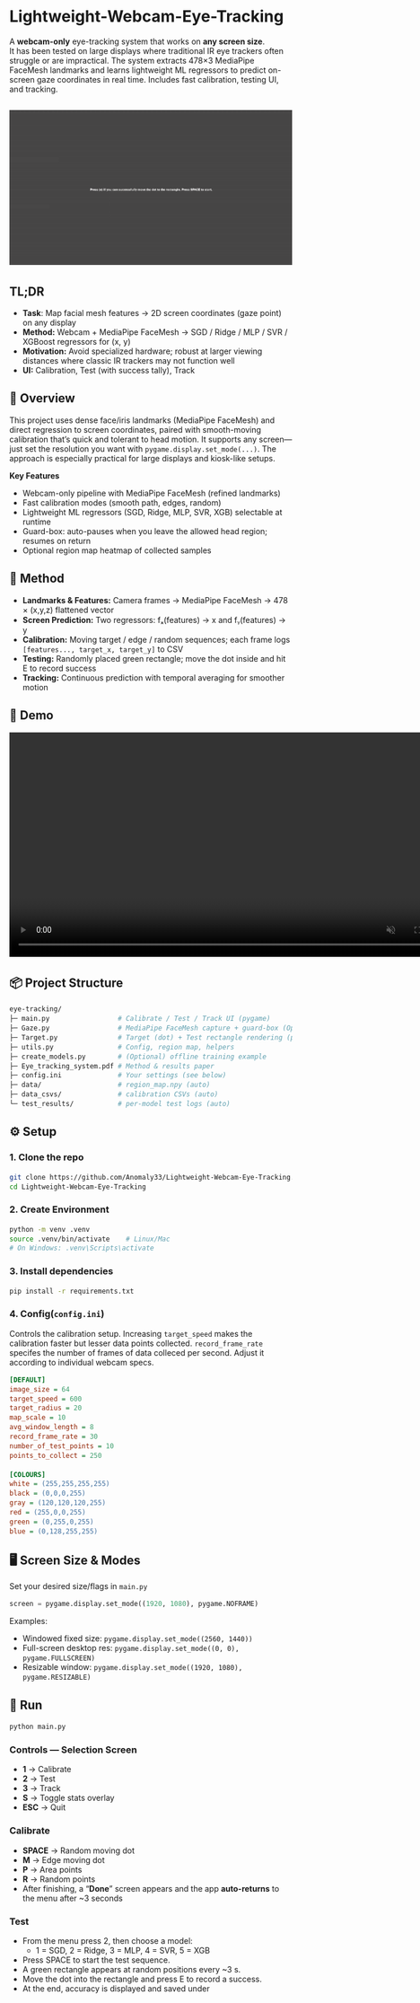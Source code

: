 # Lightweight-Webcam-Eye-Tracking
A **webcam-only** eye-tracking system that works on **any screen size**.  
It has been tested on large displays where traditional IR eye trackers often struggle or are impractical.
The system extracts 478×3 MediaPipe FaceMesh landmarks and learns lightweight ML regressors to predict on-screen gaze coordinates in real time. Includes fast calibration, testing UI, and tracking.

![Quick Demo](assets/demo.gif)
---

## TL;DR
- **Task**: Map facial mesh features → 2D screen coordinates (gaze point) on any display
- **Method:** Webcam + MediaPipe FaceMesh → SGD / Ridge / MLP / SVR / XGBoost regressors for (x, y)
- **Motivation:** Avoid specialized hardware; robust at larger viewing distances where classic IR trackers may not function well
- **UI:** Calibration, Test (with success tally), Track

## 📌 Overview
This project uses dense face/iris landmarks (MediaPipe FaceMesh) and direct regression to screen coordinates, paired with smooth-moving calibration that’s quick and tolerant to head motion. It supports any screen—just set the resolution you want with `pygame.display.set_mode(...)`. The approach is especially practical for large displays and kiosk-like setups.

**Key Features**
- Webcam-only pipeline with MediaPipe FaceMesh (refined landmarks)
- Fast calibration modes (smooth path, edges, random)
- Lightweight ML regressors (SGD, Ridge, MLP, SVR, XGB) selectable at runtime
- Guard-box: auto-pauses when you leave the allowed head region; resumes on return
- Optional region map heatmap of collected samples

## 🧠 Method
- **Landmarks & Features:** Camera frames → MediaPipe FaceMesh → 478 × (x,y,z) flattened vector
- **Screen Prediction:** Two regressors: fₓ(features) → x and fᵧ(features) → y
- **Calibration:** Moving target / edge / random sequences; each frame logs `[features..., target_x, target_y]` to CSV
- **Testing:** Randomly placed green rectangle; move the dot inside and hit E to record success
- **Tracking:** Continuous prediction with temporal averaging for smoother motion

## 🎥 Demo
<video src="https://github.com/Anomaly33/Lightweight-Webcam-Eye-Tracking/blob/main/assets/demo.mp4"
       width="800" controls muted playsinline>
  Your browser does not support the video tag.
</video>

## 📦 Project Structure
```graphql
eye-tracking/
├─ main.py                 # Calibrate / Test / Track UI (pygame)
├─ Gaze.py                 # MediaPipe FaceMesh capture + guard-box (OpenCV)
├─ Target.py               # Target (dot) + Test rectangle rendering (pygame)
├─ utils.py                # Config, region map, helpers
├─ create_models.py        # (Optional) offline training example
├─ Eye_tracking_system.pdf # Method & results paper
├─ config.ini              # Your settings (see below)
├─ data/                   # region_map.npy (auto)
├─ data_csvs/              # calibration CSVs (auto)
└─ test_results/           # per-model test logs (auto)
```

## ⚙️ Setup
### 1. Clone the repo
```bash
git clone https://github.com/Anomaly33/Lightweight-Webcam-Eye-Tracking.git
cd Lightweight-Webcam-Eye-Tracking
```
### 2. Create Environment
```bash
python -m venv .venv
source .venv/bin/activate    # Linux/Mac
# On Windows: .venv\Scripts\activate
```
### 3. Install dependencies
```bash
pip install -r requirements.txt
```
### 4. Config(`config.ini`)
Controls the calibration setup. Increasing `target_speed` makes the calibration faster but lesser data points collected. `record_frame_rate` specifes the number of frames of data colleced per second. Adjust it according to individual webcam specs.
```ini
[DEFAULT]
image_size = 64
target_speed = 600
target_radius = 20
map_scale = 10
avg_window_length = 8
record_frame_rate = 30
number_of_test_points = 10
points_to_collect = 250

[COLOURS]
white = (255,255,255,255)
black = (0,0,0,255)
gray = (120,120,120,255)
red = (255,0,0,255)
green = (0,255,0,255)
blue = (0,128,255,255)
```
## 🖥️ Screen Size & Modes
Set your desired size/flags in `main.py`
```python
screen = pygame.display.set_mode((1920, 1080), pygame.NOFRAME)
```
Examples:
- Windowed fixed size: `pygame.display.set_mode((2560, 1440))`
- Full-screen desktop res: `pygame.display.set_mode((0, 0), pygame.FULLSCREEN)`
- Resizable window: `pygame.display.set_mode((1920, 1080), pygame.RESIZABLE)`

## 🚀 Run
```bash
python main.py
```
### Controls — Selection Screen
- **1** → Calibrate
- **2** → Test
- **3** → Track
- **S** → Toggle stats overlay
- **ESC** → Quit

### Calibrate
- **SPACE** → Random moving dot
- **M** → Edge moving dot
- **P** → Area points
- **R** → Random points
- After finishing, a “**Done**” screen appears and the app **auto-returns** to the menu after ~3 seconds

### Test
- From the menu press 2, then choose a model:
  - 1 = SGD, 2 = Ridge, 3 = MLP, 4 = SVR, 5 = XGB
- Press SPACE to start the test sequence.
- A green rectangle appears at random positions every ~3 s.
- Move the dot into the rectangle and press E to record a success.
- At the end, accuracy is displayed and saved under
